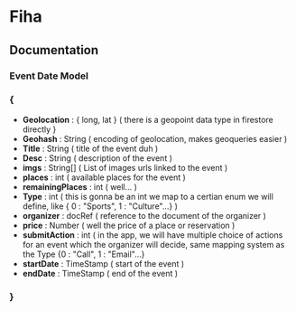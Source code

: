 # Fiha

## Documentation

### Event Date Model 
### {
 - **Geolocation** : { long, lat } ( there is a geopoint data type in firestore directly }
 - **Geohash** : String ( encoding of geolocation, makes geoqueries easier )
 - **Title** : String ( title of the event duh )
 - **Desc** : String ( description of the event )
 - **imgs** : String[] ( List of images urls linked to the event )
 - **places** : int ( available places for the event )
 - **remainingPlaces** : int ( well... )
 - **Type** : int ( this is gonna be an int we map to a certian enum we will define, like { 0 : "Sports", 1 : "Culture"...} )
 - **organizer** : docRef ( reference to the document of the organizer )
 - **price** : Number ( well the price of a place or reservation )
 - **submitAction** : int ( in the app, we will have multiple choice of actions for an event which the organizer will decide, same mapping system as the Type {0 : "Call", 1 : "Email"...}
 - **startDate** : TimeStamp ( start of the event )
 - **endDate** : TimeStamp ( end of the event )
 ### }
